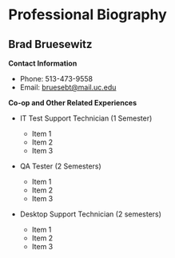 # Professional Biography

## Brad Bruesewitz

**Contact Information**
* Phone: 513-473-9558
* Email: bruesebt@mail.uc.edu


**Co-op and Other Related Experiences**

* IT Test Support Technician (1 Semester)
	* Item 1
	* Item 2
	* Item 3

* QA Tester (2 Semesters)
	* Item 1
	* Item 2 
	* Item 3

* Desktop Support Technician (2 semesters)
	* Item 1
	* Item 2
	* Item 3
